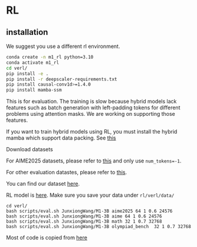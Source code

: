 # RL

## installation

We suggest you use a different rl environment.

```bash
conda create -n m1_rl python=3.10
conda activate m1_rl
cd verl/
pip install -e .
pip install -r deepscaler-requirements.txt
pip install causal-conv1d>=1.4.0
pip install mamba-ssm
```

This is for evaluation. The training is slow because hybrid models lack features such as batch generation with left-padding tokens for different problems using attention masks. We are working on supporting those features.

If you want to train hybrid models using RL, you must install the hybrid mamba which support data packing. See [this](../HYBRID_PACK.md)

Download datasets

For AIME2025 datasets, please refer to [this](https://github.com/cmu-l3/l1/blob/294b0b19bdd8aa1938ea4c5d7b1a408afbcf9408/scripts/data/generate_aime.py) and only use `num_tokens=-1`.

For other evaluation datastes, please refer to [this](https://github.com/agentica-project/rllm/blob/7d4f1e23729cd6d16eee8457dfbf2f8bc5acdf03/scripts/data/deepscaler_dataset.py).

You can find our dataset [here](https://drive.google.com/drive/folders/1OgkktGEnMb_KIU_BH_7a4A3zYW42GmIW?usp=sharing).

RL model is [here](https://huggingface.co/JunxiongWang/M1-3B). Make sure you save your data under `rl/verl/data/`

```
cd verl/
bash scripts/eval.sh JunxiongWang/M1-3B aime2025 64 1 0.6 24576
bash scripts/eval.sh JunxiongWang/M1-3B aime 64 1 0.6 24576
bash scripts/eval.sh JunxiongWang/M1-3B math 32 1 0.7 32768
bash scripts/eval.sh JunxiongWang/M1-3B olympiad_bench  32 1 0.7 32768
```

Most of code is copied from [here](https://github.com/volcengine/verl)

